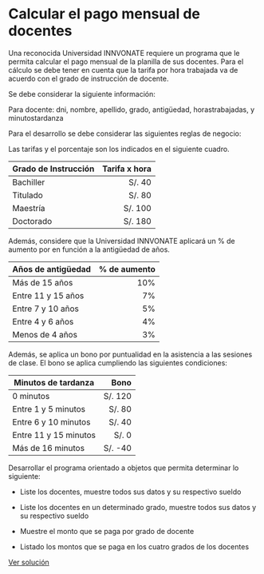 # Calcular el pago mensual de docentes

Una reconocida Universidad INNVONATE requiere un programa que le permita calcular el pago mensual de la planilla de sus docentes. Para el cálculo se debe tener en cuenta que la tarifa por hora trabajada va de acuerdo con el grado de instrucción de docente.  

Se debe considerar la siguiente información:  

Para docente: dni, nombre, apellido, grado, antigüedad, horastrabajadas, y minutostardanza

Para el desarrollo se debe considerar las siguientes reglas de negocio:


Las tarifas y el porcentaje son los indicados en el siguiente cuadro.


| Grado de Instrucción | Tarifa x hora  |
| ------------- | -----:|
| Bachiller     | S/. 40  |
| Titulado      | S/. 80 |
| Maestría      | S/. 100  |
| Doctorado     | S/. 180  |


Además, considere que la Universidad INNVONATE aplicará un % de aumento por en función a la antigüedad de años.


| Años de antigüedad | % de aumento  |
| ------------- | -----:|
| Más de 15 años     | 10% |
| Entre 11 y 15 años      | 7% |
| Entre 7 y 10 años      | 5%  |
| Entre 4 y 6 años     | 4%  |
| Menos de 4 años     | 3%  |


Además, se aplica un bono por puntualidad en la asistencia a las sesiones de clase. El bono se aplica cumpliendo las siguientes condiciones:



| Minutos de tardanza  | Bono  |
| ------------- |-----:|
| 0 minutos             | S/. 120 |
| Entre 1 y 5 minutos   |   S/. 80 |
| Entre 6 y 10 minutos  |    S/. 40 |
| Entre 11 y 15 minutos |    S/. 0 |
| Más de 16 minutos     |    S/. -40 |


Desarrollar el programa orientado a objetos que permita determinar lo siguiente:


* Liste los docentes, muestre todos sus datos y su respectivo sueldo

* Liste los docentes en un determinado grado, muestre todos sus datos y su respectivo sueldo

* Muestre el monto que se paga por grado de docente

* Listado los montos que se paga en los cuatro grados de los docentes

[Ver solución](../soluciones/nivel-4/pago-docentes.rb)
